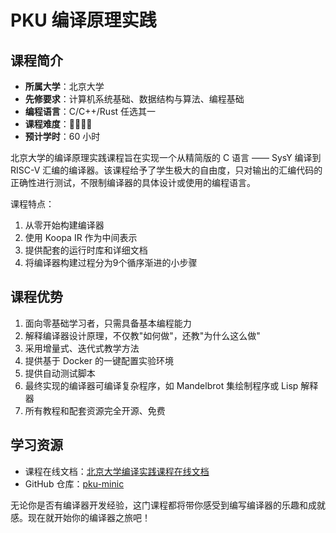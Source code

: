 # PKU 编译原理实践

## 课程简介

- **所属大学**：北京大学
- **先修要求**：计算机系统基础、数据结构与算法、编程基础
- **编程语言**：C/C++/Rust 任选其一
- **课程难度**：🌟🌟🌟🌟
- **预计学时**：60 小时

北京大学的编译原理实践课程旨在实现一个从精简版的 C 语言 —— SysY 编译到 RISC-V 汇编的编译器。该课程给予了学生极大的自由度，只对输出的汇编代码的正确性进行测试，不限制编译器的具体设计或使用的编程语言。

课程特点：

1. 从零开始构建编译器
2. 使用 Koopa IR 作为中间表示
3. 提供配套的运行时库和详细文档
4. 将编译器构建过程分为9个循序渐进的小步骤

## 课程优势

1. 面向零基础学习者，只需具备基本编程能力
2. 解释编译器设计原理，不仅教"如何做"，还教"为什么这么做"
3. 采用增量式、迭代式教学方法
4. 提供基于 Docker 的一键配置实验环境
5. 提供自动测试脚本
6. 最终实现的编译器可编译复杂程序，如 Mandelbrot 集绘制程序或 Lisp 解释器
7. 所有教程和配套资源完全开源、免费

## 学习资源

- 课程在线文档：[北京大学编译实践课程在线文档](https://pku-minic.github.io/online-doc/)
- GitHub 仓库：[pku-minic](https://github.com/pku-minic)

无论你是否有编译器开发经验，这门课程都将带你感受到编写编译器的乐趣和成就感。现在就开始你的编译器之旅吧！
